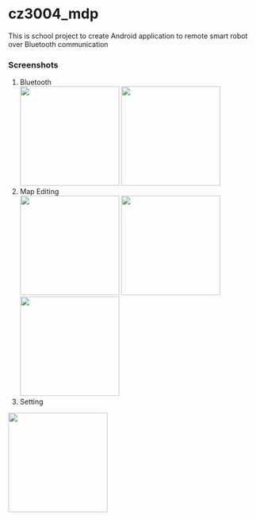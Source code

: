 # cz3004_mdp

This is school project to create Android application to remote smart robot over Bluetooth communication

### Screenshots
1. Bluetooth  
<img src="screenshot/permission.gif" width="200"/> <img src="screenshot/bt_chat.gif" width="200"/>
2. Map Editing  
<img src="screenshot/map_input.gif" width="200"/> <img src="screenshot/map_build.gif" width="200"/> <img src="screenshot/map_save_load.gif" width="200"/>
3. Setting
<img src="screenshot/setting.gif" width="200"/>